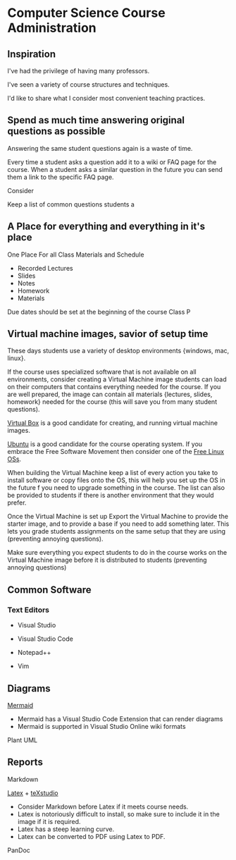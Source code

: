 # Computer Science Course Administration

## Inspiration

I've had the privilege of having many professors.

I've seen a variety of course structures and techniques.

I'd like to share what I consider most convenient teaching practices.

## Spend as much time answering original questions as possible

Answering the same student questions again is a waste of time.

Every time a student asks a question add it to a wiki or FAQ page for the course. When a student asks a similar question in the future you can send them a link to the specific FAQ page.

Consider 

Keep a list of common questions students a


## A Place for everything and everything in it's place

One Place For all Class Materials and Schedule

- Recorded Lectures
- Slides
- Notes
- Homework
- Materials

Due dates should be set at the beginning of the course
Class P

## Virtual machine images, savior of setup time

These days students use a variety of desktop environments {windows, mac, linux}.

If the course uses specialized software that is not available on all environments, consider creating a Virtual Machine image students can load on their computers that contains everything needed for the course. If you are well prepared, the image can contain all materials {lectures, slides, homework} needed for the course (this will save you from many student questions).

[Virtual Box](https://www.virtualbox.org/) is a good candidate for creating, and running virtual machine images.

[Ubuntu](https://ubuntu.com/) is a good candidate for the course operating system. If you embrace the Free Software Movement then consider one of the [Free Linux OSs](https://www.gnu.org/distros/free-distros.html).

When building the Virtual Machine keep a list of every action you take to install software or copy files onto the OS, this will help you set up the OS in the future f you need to upgrade something in the course. The list can also be provided to students if there is another environment that they would prefer.

Once the Virtual Machine is set up Export the Virtual Machine to provide the starter image, and to provide a base if you need to add something later. This lets you grade students assignments on the same setup that they are using (preventing annoying questions).

Make sure everything you expect students to do in the course works on the Virtual Machine image before it is distributed to students (preventing annoying questions)

## Common Software

### Text Editors

- Visual Studio

- Visual Studio Code

- Notepad++

- Vim

## Diagrams

[Mermaid](https://mermaid-js.github.io/mermaid/#/)
- Mermaid has a Visual Studio Code Extension that can render diagrams
- Mermaid is supported in Visual Studio Online wiki formats

Plant UML

## Reports

Markdown

[Latex](https://www.latex-project.org/) + [teXstudio](https://www.texstudio.org/)

- Consider Markdown before Latex if it meets course needs.
- Latex is notoriously difficult to install, so make sure to include it in the image if it is required.
- Latex has a steep learning curve.
- Latex can be converted to PDF using Latex to PDF.

PanDoc
